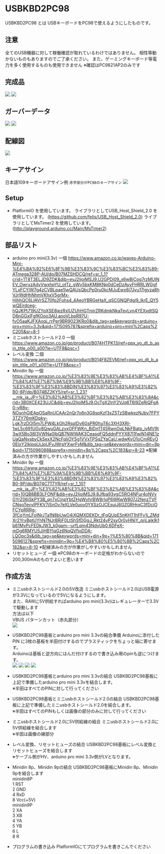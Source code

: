 # USBKBD2PC98

USBKBD2PC98 とは USBキーボードをPC98で使えるようにしたものです。

## 注意
全てのUSB機器に対して稼働確認が取れているわけではありません。
相性等動かないものもありますのでご了承ください。
また、ゲーミングキーボード等電力を多く使用するものも使用できません
※確認はPC9821AP2のみです

## 完成品
![](image/usbkbs2PC981.jpg)
![](image/usbkbs2PC982.jpg)

## ガーバーデータ
![](image/usbkbs2PC983.jpg)
![](image/usbkbs2PC984.jpg)

## 配線図
![](image/USBKBD2PC98.png)

## キーアサイン
日本語109キーボードアサイン例 `赤字部分がPC98のキーアサイン`
![](image/USBKBS2PC98.png)

## Setup
* PlatformIO を使用しています。
 ライブラリとしてUSB_Host_Shield_2.0 を使用しています。
  (https://github.com/felis/USB_Host_Shield_2.0) 
 ライブラリとしてMsTimer2 を使用しています。
  (http://playground.arduino.cc/Main/MsTimer2)

## 部品リスト
* arduino pro mini(3.3v) 一個
 https://www.amazon.co.jp/waves-Arduino-Mini-%E4%BA%92%E6%8F%9B%E3%83%9C%E3%83%BC%E3%83%89-ATmega328P-AU/dp/B07MZSHDCQ/ref=sr_1_1?crid=1T8T3ELJD9ZDK&dib=eyJ2IjoiMSJ9.U2GPDj09_x6wBjCog7rzMUINEV_OwrxzAdvVwxhpYU_otTz_gWy5bxKM8KNp0dCeDzAyvFHRRLWGgfYLxFCYlW7g4zCVBLpae1IwQAUsQbcPp0ru0kcMJuEwx6i7Jvu17igyza8hVJrWdHhNhmVKhxV5grMx-HihhQC6LIAVrSZ70fp2Fohs4_4AeoYBRGeHaX_qSCGNQPdgj9_lkrE_QY5wQEirdceg-hQJKPt719UZYpXSE8jezRxlUZUhHGTmjrZRKdmkNkaTeyLvn4YEXxdtSQD6nGGxlFgfKOoo3AU.aooVLbpR97U-fvO5aaKJFXAoqj_rrPer9BR9023KRo0&dib_tag=se&keywords=arduino+pro+mini+3.3v&qid=1715095787&sprefix=arduino+pro+mini%2Caps%2C205&sr=8-1
* ミニusbホストシールド2.0 一個
 https://www.amazon.co.jp/gp/product/B074HTPK13/ref=ppx_yo_dt_b_asin_title_o00_s00?ie=UTF8&psc=1
* レベル変換 二個
 https://www.amazon.co.jp/gp/product/B014F8ZEVM/ref=ppx_yo_dt_b_asin_title_o01_s00?ie=UTF8&psc=1
* Minidin 8p 一個
 https://www.amazon.co.jp/%E3%83%9E%E3%83%AB%E4%BF%A1%E7%84%A1%E7%B7%9A%E9%9B%BB%E6%A9%9F-%E3%83%9F%E3%83%8BDIN%E3%83%97%E3%83%A9%E3%82%B0-8P/dp/B074BZ2KY5/ref=sr_1_23?__mk_ja_JP=%E3%82%AB%E3%82%BF%E3%82%AB%E3%83%8A&crid=3B0XCE423UJC&dib=eyJ2IjoiMSJ9.OcTgX2InY2VJq6T6l9ZeRjQFgA0-yR8y-NOsnhGIEApOSaRnUCAAr2nQr7o6n3G8spKzf3xZ5TzSBwkezNJbv7FPY3TZY76mKDpky-Lgk7rzDOl5m7LPW4LkGh2RsplDv6GsPR0huT6c3XH3XRI-1wL5c691UGv8QwuGALzvxOFFWKn_BjDn1T45RwnOqLNkFBatp_ivMV9t3wX5Bo38I3VWNa0IbQB7NWWAK3CeasqFQ5ddnPYYX87I1fwjN14NE1zUaQaNvsbyCkSexX2NcFqIjOYSg1VVxTPSqZYaCaU.wdwKvO1oCmREyO0EIxY2lklpqUiJpUFvJWrpYXwrFyM&dib_tag=se&keywords=mini+din+8p&qid=1715096088&sprefix=minidin+8p%2Caps%2C183&sr=8-23
 ※配線済みの方が作業がしやすいかもしれません
* Minidin 9p 一個
 https://www.amazon.co.jp/%E3%83%9E%E3%83%AB%E4%BF%A1%E7%84%A1%E7%B7%9A%E9%9B%BB%E6%A9%9F-%E3%83%9F%E3%83%8BDIN%E3%83%97%E3%83%A9%E3%82%B0-9P/dp/B074C7T7YR/ref=sr_1_10?__mk_ja_JP=%E3%82%AB%E3%82%BF%E3%82%AB%E3%83%8A&crid=10QB8BB3LFONF&dib=eyJ2IjoiMSJ9.8Jfba93vgC5RO4NFur4oNVvGYrZ06iSkPY3B_qn7xCjnpYbtZHgWyhrBW8rIoP6WKwW807J2fenzTVFCNqoTeyvlPFKV7jSnOv7eXLVe0uoy0YXSzOJCEsujJ6GZGRHrqC3fDciOFCYpRRRg-3fCqYmLFoINrJTa1N8bUwO4iXQMXDEKDr_tFqQUpE5nKHT1hFFv1i_ZMdXr2YryBptUYhN7NJrBRjF0LtShSfDGgJ_Rkt24vP2syOr0yHNiY_qnLaik9j1b61MvPcFEDkJW3_k0gam--urfLqm43NdyUb0.6DFeX-mDg6RMYU5JjHBYlqGz6NqQVfjoDDA-LQOpc3s&dib_tag=se&keywords=mini+din+9p+1%E5%80%8B&qid=1715096127&sprefix=minidin+9p+%E4%B8%80%E5%80%8B%2Caps%2C182&sr=8-10
 ※配線済みの方が作業がしやすいかもしれません
* リセットヒューズ 一個
 ※PC98のキーボードの定格がわからないので200,300mAのものでよいと思います

## 作成方法
* ミニusbホストシールド2.0の5V改造
 ミニusbホストシールド2.0はUSB電源が3.3Vになっているので5Vになるようにします。<br>
 また、RAWに5V供給すればarduino pro mini(3.3v)はレギュレーターで3.3Vで駆動します<br>
 方法は以下<br>
 VBUS パターンカット（赤丸部分）<br>
![](image/cut.png)

* USBKBD2PC98基板とarduino pro mini 3.3vの結合準備
 Arduinoに添付した PIN に3枚の基板を半田付けするのでプラスティックをちょっと端に寄せます。<br>
 Arduinoは基板と逆方向にはんだ付けするので書き込み用のpinも逆につけます。<br>
![](image/IMG_6036.jpg)
![](image/IMG_6037.jpg)
![](image/IMG_6038.jpg)
![](image/IMG_6039.jpg)

* USBKBD2PC98基板とarduino pro mini 3.3vの結合
 USBKBD2PC98基板に上記で準備したarduino pro mini 3.3vを結合します。<br>
 ※半田はすべてのPINに対して行ってください<br>

* USBKBD2PC98基板とミニusbホストシールド2.0の結合
 USBKBD2PC98基板に上記で準備したミニusbホストシールド2.0を結合します。<br>
 ※半田はすべてのPINもしくは画像の部分のみに対して行ってください<br>

* ミニusbホストシールド2.0に5V供給線の結合
 ミニusbホストシールド2.0に5V供給線を結合します<br>
 ※半田は画像の線部分<br>

* レベル変換、リセットヒューズの結合
 USBKBD2PC98基板にレベル変換とリセットヒューズを結合します<br>
 ※ケーブル側がHV、arduino pro mini 3.3v側がLVとなります。<br>
 
* Minidin 8p、Minidin 9pの結合
 USBKBD2PC98基板にMinidin 8p、Minidin 9pを結合します<br>
 minidin8P<br>
   1 RST<br>
   2 GND<br>
   4 RxD<br>
   8 Vcc(+5V)<br>
 minidin9P<br>
   2 XA<br>
   3 XB<br>
   4 YA<br>
   5 YB<br>
   6 L<br>
   8 R<br>
   
* プログラムの書き込み
 PlatformIOにてプログラムを書きこんでください<br>
